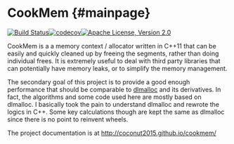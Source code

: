 CookMem {#mainpage}
=======

[![Build Status](https://travis-ci.org/coconut2015/cookmem.svg?branch=master)](https://travis-ci.org/coconut2015/cookmem)[![codecov](https://codecov.io/gh/coconut2015/cookmem/branch/master/graph/badge.svg)](https://codecov.io/gh/coconut2015/cookmem)[![Apache License, Version 2.0](https://img.shields.io/badge/license-Apache--2.0-blue.svg)](http://www.apache.org/licenses/LICENSE-2.0)

CookMem is a a memory context / allocator written in C++11 that can be easily
and quickly cleaned up by freeing the segments, rather than doing individual
frees.  It is extremely useful to deal with third party libraries that can
potentially have memory leaks, or to simplify the memory management.

The secondary goal of this project is to provide a good enough performance
that should be comparable to [dlmalloc](http://g.oswego.edu/dl/html/malloc.html)
and its derivatives.  In fact, the algorithms and some code used here are
mostly based on dlmalloc.  I basically took the pain to understand dlmalloc
and rewrote the logics in C++.  Some key calculations though are kept the
same as dlmalloc since there is no point to reinvent wheels.

The project documentation is at http://coconut2015.github.io/cookmem/
